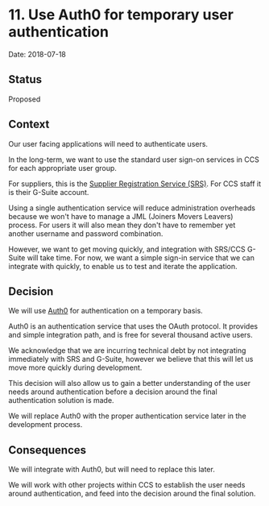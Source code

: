 # 11. Use Auth0 for temporary user authentication

Date: 2018-07-18

## Status

Proposed

## Context

Our user facing applications will need to authenticate users.

In the long-term, we want to use the standard user sign-on services in CCS for
each appropriate user group.

For suppliers, this is the [Supplier Registration Service (SRS)][service-srs].
For CCS staff it is their G-Suite account.

Using a single authentication service will reduce administration overheads
because we won't have to manage a JML (Joiners Movers Leavers) process. For
users it will also mean they don't have to remember yet another username and
password combination.

However, we want to get moving quickly, and integration with SRS/CCS G-Suite
will take time. For now, we want a simple sign-in service that we can integrate
with quickly, to enable us to test and iterate the application.

## Decision

We will use [Auth0][service-auth0] for authentication on a temporary basis.

Auth0 is an authentication service that uses the OAuth protocol. It provides
and simple integration path, and is free for several thousand active users.

We acknowledge that we are incurring technical debt by not integrating
immediately with SRS and G-Suite, however we believe that this will let us move
more quickly during development.

This decision will also allow us to gain a better understanding of the user
needs around authentication before a decision around the final authentication
solution is made.

We will replace Auth0 with the proper authentication service later in the
development process.

## Consequences

We will integrate with Auth0, but will need to replace this later.

We will work with other projects within CCS to establish the user needs around
authentication, and feed into the decision around the final solution.

[service-srs]: https://supplierregistration.cabinetoffice.gov.uk/
[service-auth0]: https://auth0.com/
[oath]: https://en.wikipedia.org/wiki/OAuth#OAuth_2.0
